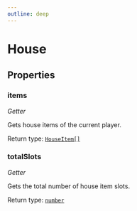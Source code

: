 ```yaml
---
outline: deep
---
```

# House



## Properties

### items
*Getter*

Gets house items of the current player.


Return type: <code><a href="/api/struct/houseitem">HouseItem[]</a></code>

### totalSlots
*Getter*

Gets the total number of house item slots.


Return type: <code><a href="https://developer.mozilla.org/en-US/docs/Web/JavaScript/Reference/Global_Objects/Number">number</a></code>


